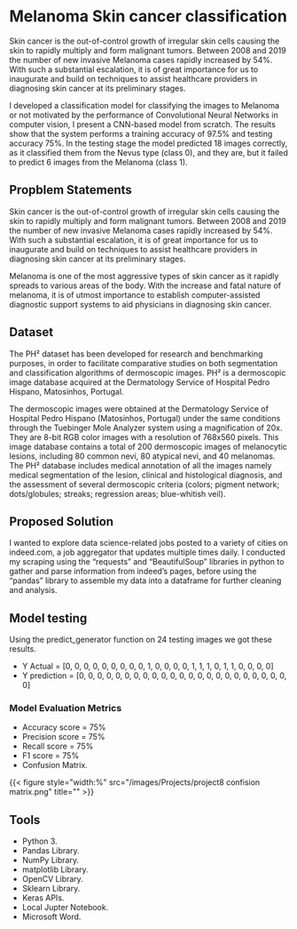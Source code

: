 
# Melanoma Skin cancer classification
Skin cancer is the out-of-control growth of irregular skin cells causing the skin to rapidly multiply and form malignant tumors. Between 2008 and 2019 the number of new invasive Melanoma cases rapidly increased by 54%. With such a substantial escalation, it is of great importance for us to inaugurate and build on techniques to assist healthcare providers in diagnosing skin cancer at its preliminary stages. 

I developed a classification model for classifying the images to Melanoma or not motivated by the performance of Convolutional Neural Networks in computer vision, I present a CNN-based model from scratch. The results show that the system performs a training accuracy of 97.5% and testing accuracy 75%. In the testing stage the model predicted 18 images correctly, as it classified them from the Nevus type (class 0), and they are, but it failed to predict 6 images from the Melanoma (class 1).

## Propblem Statements
Skin cancer is the out-of-control growth of irregular skin cells causing the skin to rapidly multiply and form malignant tumors. Between 2008 and 2019 the number of new invasive Melanoma cases rapidly increased by 54%. With such a substantial escalation, it is of great importance for us to inaugurate and build on techniques to assist healthcare providers in diagnosing skin cancer at its preliminary stages. 

Melanoma is one of the most aggressive types of skin cancer as it rapidly spreads to various areas of the body. With the increase and fatal nature of melanoma, it is of utmost importance to establish computer-assisted diagnostic support systems to aid physicians in diagnosing skin cancer. 

## Dataset
The PH² dataset has been developed for research and benchmarking purposes, in order to facilitate comparative studies on both segmentation and classification algorithms of dermoscopic images. PH² is a dermoscopic image database acquired at the Dermatology Service of Hospital Pedro Hispano, Matosinhos, Portugal.

The dermoscopic images were obtained at the Dermatology Service of Hospital Pedro Hispano (Matosinhos, Portugal) under the same conditions through the Tuebinger Mole Analyzer system using a magnification of 20x. They are 8-bit RGB color images with a resolution of 768x560 pixels.
This image database contains a total of 200 dermoscopic images of melanocytic lesions, including 80 common nevi, 80 atypical nevi, and 40 melanomas. The PH² database includes medical annotation of all the images namely medical segmentation of the lesion, clinical and histological diagnosis, and the assessment of several dermoscopic criteria (colors; pigment network; dots/globules; streaks; regression areas; blue-whitish veil).

## Proposed Solution
I wanted to explore data science-related jobs posted to a variety of cities on indeed.com, a job aggregator that updates multiple times daily. I conducted my scraping using the “requests” and “BeautifulSoup” libraries in python to gather and parse information from indeed’s pages, before using the “pandas” library to assemble my data into a dataframe for further cleaning and analysis.

## Model testing
Using the predict_generator function on 24 testing images we got these results.
* Y Actual  = [0, 0, 0, 0, 0, 0, 0, 0, 0, 1, 0, 0, 0, 0, 1, 1, 1, 0, 1, 1, 0, 0, 0, 0]
* Y prediction  = [0, 0, 0, 0, 0, 0, 0, 0, 0, 0, 0, 0, 0, 0, 0, 0, 0, 0, 0, 0, 0, 0, 0, 0]

### Model Evaluation Metrics 

*	Accuracy score = 75%
*	Precision score = 75%	
*	Recall score = 75%
*	F1 score = 75%
*	Confusion Matrix.

{{< figure style="width:%"  src="/images/Projects/project8 confision matrix.png" title="" >}}

## Tools

*	Python 3.
* 	Pandas Library.
*	NumPy Library.
* 	matplotlib Library.
* 	OpenCV Library.
*	Sklearn Library.
*	Keras APIs.
* 	Local Jupter Notebook.
* 	Microsoft Word.

